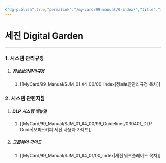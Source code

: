 ```yaml
---
{"dg-publish":true,"permalink":"/my-card/99-manual/0-index/","title":"세진 Digital Garden","tags":["규정","지침","gardenEntry"],"noteIcon":"","created":"2024-12-18T11:17:05.026+09:00","updated":"2024-12-23T08:33:32.756+09:00"}
---
```


# 세진 Digital Garden

---
### 1. 시스템 관리규정
1. ##### 정보보안관리규정
	1. [[MyCard/99_Manual/SJM_01_04_00/00_Index\|정보보안관리규정 목차]] 
### 2. 시스템 관련지침
 1. ##### DLP 시스템 매뉴얼
	 1. [[MyCard/99_Manual/SJM_01_04_00/99_Guidelines/030401_DLP Guide\|오피스키퍼 세진 사용자 가이드]]
 3. ##### 그룹웨어 가이드
	 1. [[MyCard/99_Manual/SJM_01_04_01/00_Index\|세진 워크플레이스 목차]]